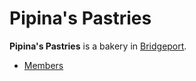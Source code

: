 # Pipina's Pastries

**Pipina's Pastries** is a bakery in [Bridgeport](../../societies/esterfell-accord/bridgeport/).

- [Members](members/)
